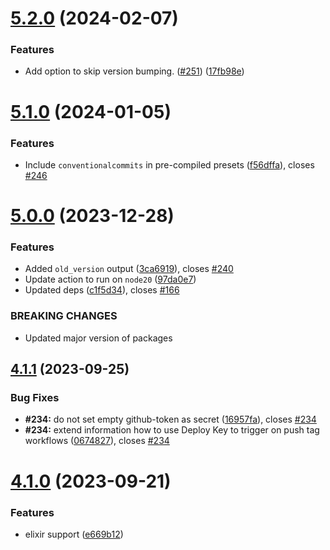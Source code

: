# [5.2.0](https://github.com/TriPSs/conventional-changelog-action/compare/v5.1.0...v5.2.0) (2024-02-07)


### Features

* Add option to skip version bumping. ([#251](https://github.com/TriPSs/conventional-changelog-action/issues/251)) ([17fb98e](https://github.com/TriPSs/conventional-changelog-action/commit/17fb98e8b49153e53d241539ff772b546ff545bc))



# [5.1.0](https://github.com/TriPSs/conventional-changelog-action/compare/v5.0.0...v5.1.0) (2024-01-05)


### Features

* Include `conventionalcommits` in pre-compiled presets ([f56dffa](https://github.com/TriPSs/conventional-changelog-action/commit/f56dffaed0e9d183ad37733b382170cb3f9457a4)), closes [#246](https://github.com/TriPSs/conventional-changelog-action/issues/246)



# [5.0.0](https://github.com/TriPSs/conventional-changelog-action/compare/v4.1.1...v5.0.0) (2023-12-28)


### Features

* Added `old_version` output ([3ca6919](https://github.com/TriPSs/conventional-changelog-action/commit/3ca6919820fdf15e0dc179c3b992e1587a530e91)), closes [#240](https://github.com/TriPSs/conventional-changelog-action/issues/240)
* Update action to run on `node20` ([97da0e7](https://github.com/TriPSs/conventional-changelog-action/commit/97da0e72a97bc87383ea2a36c83309d0401ef751))
* Updated deps ([c1f5d34](https://github.com/TriPSs/conventional-changelog-action/commit/c1f5d3424bf4057d0df64fa2f91d5f83413cfb02)), closes [#166](https://github.com/TriPSs/conventional-changelog-action/issues/166)


### BREAKING CHANGES

* Updated major version of packages



## [4.1.1](https://github.com/TriPSs/conventional-changelog-action/compare/v4.1.0...v4.1.1) (2023-09-25)


### Bug Fixes

* **#234:** do not set empty github-token as secret ([16957fa](https://github.com/TriPSs/conventional-changelog-action/commit/16957fa56f7333a3cb494b260c53708481eb5197)), closes [#234](https://github.com/TriPSs/conventional-changelog-action/issues/234)
* **#234:** extend information how to use Deploy Key to trigger on push tag workflows ([0674827](https://github.com/TriPSs/conventional-changelog-action/commit/0674827a3df59dd5cf698c35ccbb9441865fb504)), closes [#234](https://github.com/TriPSs/conventional-changelog-action/issues/234)



# [4.1.0](https://github.com/TriPSs/conventional-changelog-action/compare/v4.0.0...v4.1.0) (2023-09-21)


### Features

* elixir support ([e669b12](https://github.com/TriPSs/conventional-changelog-action/commit/e669b12b9395bcb967ca5674c03ed7d6364ce675))



